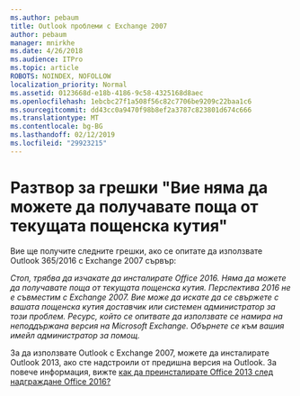 ```yaml
---
ms.author: pebaum
title: Outlook проблеми с Exchange 2007
author: pebaum
manager: mnirkhe
ms.date: 4/26/2018
ms.audience: ITPro
ms.topic: article
ROBOTS: NOINDEX, NOFOLLOW
localization_priority: Normal
ms.assetid: 0123668d-e18b-4186-9c58-4325168d8aec
ms.openlocfilehash: 1ebcbc27f1a508f56c82c7706be9209c22baa1c6
ms.sourcegitcommit: dd43cc0a9470f98b8ef2a3787c823801d674c666
ms.translationtype: MT
ms.contentlocale: bg-BG
ms.lasthandoff: 02/12/2019
ms.locfileid: "29923215"
---
```

# <a name="solution-for-error-you-wont-be-able-to-receive-mail-from-a-current-mailbox"></a>Разтвор за грешки "Вие няма да можете да получавате поща от текущата пощенска кутия"
Вие ще получите следните грешки, ако се опитате да използвате Outlook 365/2016 с Exchange 2007 сървър:

*Стоп, трябва да изчакате да инсталирате Office 2016. Няма да можете да получавате поща от текущата пощенска кутия. Перспектива 2016 не е съвместим с Exchange 2007. Вие може да искате да се свържете с вашата пощенска кутия доставчик или системен администратор за този проблем. Ресурс, който се опитвате да използвате се намира на неподдържана версия на Microsoft Exchange. Обърнете се към вашия имейл администратор за помощ.*

За да използвате Outlook с Exchange 2007, можете да инсталирате Outlook 2013, ако сте надстроили от предишна версия на Outlook. За повече информация, вижте [как да преинсталирате Office 2013 след надграждане Office 2016?](https://support.office.com/article/a6ca92f4-cbb4-4609-9fdb-f8d3dd6812f3)